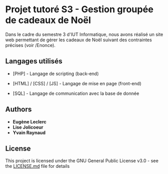 # Projet tutoré S3 - Gestion groupée de cadeaux de Noël

Dans le cadre du semestre 3 d'IUT Informatique, nous avons réalisé un site web permettant de gérer les cadeaux de Noël suivant des contraintes précises (voir /Enonce).


## Langages utilisés

* [PHP] - Langage de scripting (back-end)
* [HTML] / [CSS] / [JS] - Langage de mise en page (front-end)

* [SQL] - Langage de communication avec la base de donnée



## Authors

* **Eugène Leclerc**
* **Lise Jolicoeur**
* **Yvain Raynaud**



## License

This project is licensed under the GNU General Public License v3.0 - see the [LICENSE.md](LICENSE.md) file for details
